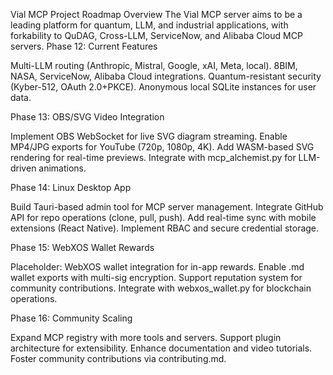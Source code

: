 Vial MCP Project Roadmap
Overview
The Vial MCP server aims to be a leading platform for quantum, LLM, and industrial applications, with forkability to QuDAG, Cross-LLM, ServiceNow, and Alibaba Cloud MCP servers.
Phase 12: Current Features

Multi-LLM routing (Anthropic, Mistral, Google, xAI, Meta, local).
8BIM, NASA, ServiceNow, Alibaba Cloud integrations.
Quantum-resistant security (Kyber-512, OAuth 2.0+PKCE).
Anonymous local SQLite instances for user data.

Phase 13: OBS/SVG Video Integration

Implement OBS WebSocket for live SVG diagram streaming.
Enable MP4/JPG exports for YouTube (720p, 1080p, 4K).
Add WASM-based SVG rendering for real-time previews.
Integrate with mcp_alchemist.py for LLM-driven animations.

Phase 14: Linux Desktop App

Build Tauri-based admin tool for MCP server management.
Integrate GitHub API for repo operations (clone, pull, push).
Add real-time sync with mobile extensions (React Native).
Implement RBAC and secure credential storage.

Phase 15: WebXOS Wallet Rewards

Placeholder: WebXOS wallet integration for in-app rewards.
Enable .md wallet exports with multi-sig encryption.
Support reputation system for community contributions.
Integrate with webxos_wallet.py for blockchain operations.

Phase 16: Community Scaling

Expand MCP registry with more tools and servers.
Support plugin architecture for extensibility.
Enhance documentation and video tutorials.
Foster community contributions via contributing.md.
